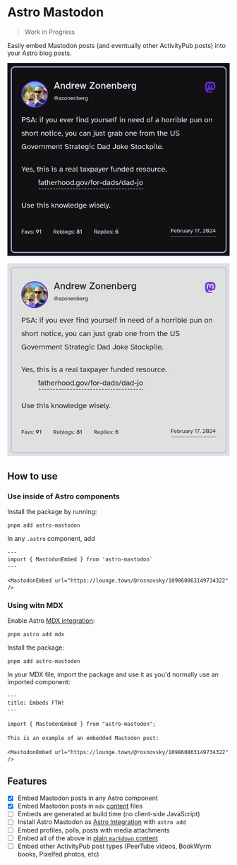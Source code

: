 # Astro Mastodon

> Work in Progress

Easily embed Mastodon posts (and eventually other ActivityPub posts) into your Astro blog posts.

![Example in Dark Mode](./assets/example-dark.png)

![Example in Light Mode](./assets/example-light.png)

## How to use

### Use inside of Astro components

Install the package by running:

```shell
pnpm add astro-mastodon
```

In any `.astro` component, add

```mdx
---
import { MastodonEmbed } from 'astro-mastodon`
---

<MastodonEmbed url="https://lounge.town/@rosnovsky/109860863149734322" />
```

### Using witn MDX

Enable Astro [MDX integration](https://docs.astro.build/en/guides/integrations-guide/mdx/):

```shell
pnpm astro add mdx
```

Install the package:

```shell
pnpm add astro-mastodon
```

In your MDX file, import the package and use it as you'd normally use an imported component:

```mdx
---
title: Embeds FTW!
---

import { MastodonEmbed } from "astro-mastodon";

This is an example of an embedded Mastodon post:

<MastodonEmbed url="https://lounge.town/@rosnovsky/109860863149734322" />
```

## Features

- [x] Embed Mastodon posts in any Astro component
- [x] Embed Mastodon posts in `mdx` [content](https://docs.astro.build/en/guides/content-collections/) files
- [ ] Embeds are generated at build time (no client-side JavaScript)
- [ ] Install Astro Mastodon as [Astro Integration](https://astro.build/integrations/) with `astro add`
- [ ] Embed profiles, polls, posts with media attachments
- [ ] Embed all of the above in [plain `markdown` content](https://docs.astro.build/en/guides/markdown-content/)
- [ ] Embed other ActivityPub post types (PeerTube videos, BookWyrm books, Pixelfed photos, etc)
